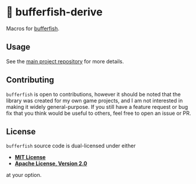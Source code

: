# 🐡 bufferfish-derive

Macros for [bufferfish](https://github.com/robertwayne/bufferfish).

## Usage

See the [main project repository](https://github.com/robertwayne/bufferfish) for more details.

## Contributing

`bufferfish` is open to contributions, however it should be noted that the library was created for my own game projects, and I am not interested in making it widely general-purpose. If you still have a feature request or bug fix that you think would be useful to others, feel free to open an issue or PR.

## License

`bufferfish` source code is dual-licensed under either

- **[MIT License](LICENSE-MIT)**
- **[Apache License, Version 2.0](LICENSE-APACHE)**

at your option.
